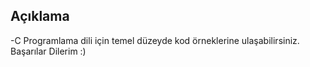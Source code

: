 ## Açıklama
 -C Programlama dili için temel düzeyde kod örneklerine ulaşabilirsiniz. Başarılar Dilerim :)
